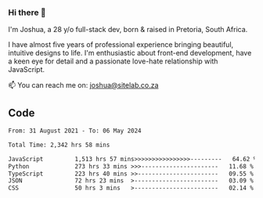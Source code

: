 ### Hi there 👋

I'm Joshua, a 28 y/o full-stack dev, born & raised in Pretoria, South Africa. 

I have almost five years of professional experience bringing beautiful, intuitive designs to life. I'm enthusiastic about front-end development, have a keen eye for detail and a passionate love-hate relationship with JavaScript.

📫 You can reach me on: joshua@sitelab.co.za

## **Code**

<!--START_SECTION:waka-->

```txt
From: 31 August 2021 - To: 06 May 2024

Total Time: 2,342 hrs 58 mins

JavaScript         1,513 hrs 57 mins>>>>>>>>>>>>>>>>---------   64.62 %
Python             273 hrs 33 mins >>>----------------------   11.68 %
TypeScript         223 hrs 40 mins >>-----------------------   09.55 %
JSON               72 hrs 23 mins  >------------------------   03.09 %
CSS                50 hrs 3 mins   >------------------------   02.14 %
```

<!--END_SECTION:waka-->
